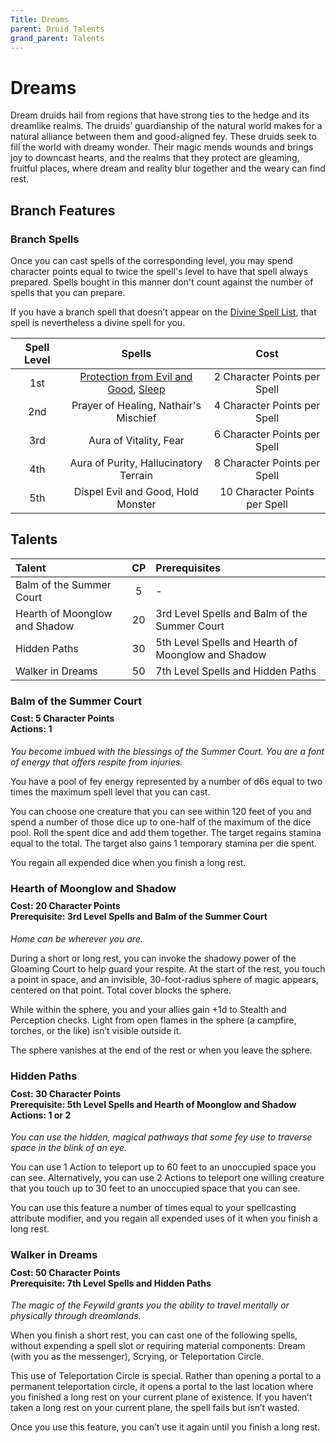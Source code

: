 ```yaml
---
Title: Dreams
parent: Druid Talents
grand_parent: Talents
---
```


# Dreams
Dream druids hail from regions that have strong ties to the hedge and its dreamlike realms. The druids’ guardianship of the natural world makes for a natural alliance between them and good-aligned fey. These druids seek to fill the world with dreamy wonder. Their magic mends wounds and brings joy to downcast hearts, and the realms that they protect are gleaming, fruitful places, where dream and reality blur together and the weary can find rest.

## Branch Features

### Branch Spells
Once you can cast spells of the corresponding level, you may spend character points equal to twice the spell's level to have that spell always prepared. Spells bought in this manner don't count against the number of spells that you can prepare.
 
If you have a branch spell that doesn’t appear on the [Divine Spell List](https://stormchaserroleplaying.com/stormchaserRPG/Spells/Lists/Divine/), that spell is nevertheless a divine spell for you.
 
| Spell Level | Spells | Cost |
|:-----------:|:------:|:----:|
| 1st | [Protection from Evil and Good](https://stormchaserroleplaying.com/stormchaserRPG/Spells/1/Warding/#protection-from-evil-and-good), [Sleep](https://stormchaserroleplaying.com/stormchaserRPG/Spells/1/Charms/#sleep) | 2 Character Points per Spell |
| 2nd | Prayer of Healing, Nathair's Mischief | 4 Character Points per Spell |
| 3rd | Aura of Vitality, Fear | 6 Character Points per Spell |
| 4th | Aura of Purity, Hallucinatory Terrain | 8 Character Points per Spell |
| 5th | Dispel Evil and Good, Hold Monster | 10 Character Points per Spell |

## Talents

| Talent | CP | Prerequisites |
|:-------|:--:|:--------------|
| Balm of the Summer Court      | 5  | - |   
| Hearth of Moonglow and Shadow | 20 | 3rd Level Spells and Balm of the Summer Court |   
| Hidden Paths                  | 30 | 5th Level Spells and Hearth of Moonglow and Shadow |   
| Walker in Dreams              | 50 | 7th Level Spells and Hidden Paths |   

### Balm of the Summer Court

<div style="margin-top:-10px;"></div>

#### **Cost:** 5 Character Points<br>**Actions:** 1
*You become imbued with the blessings of the Summer Court. You are a font of energy that offers respite from injuries.*

You have a pool of fey energy represented by a number of d6s equal to two times the maximum spell level that you can cast. 

You can choose one creature that you can see within 120 feet of you and spend a number of those dice up to one-half of the maximum of the dice pool. Roll the spent dice and add them together. The target regains stamina equal to the total. The target also gains 1 temporary stamina per die spent.

You regain all expended dice when you finish a long rest.

### Hearth of Moonglow and Shadow

<div style="margin-top:-10px;"></div>

#### **Cost:** 20 Character Points<br>**Prerequisite:** 3rd Level Spells and Balm of the Summer Court
*Home can be wherever you are.*

During a short or long rest, you can invoke the shadowy power of the Gloaming Court to help guard your respite. At the start of the rest, you touch a point in space, and an invisible, 30-foot-radius sphere of magic appears, centered on that point. Total cover blocks the sphere.

While within the sphere, you and your allies gain +1d to Stealth and Perception checks. Light from open flames in the sphere (a campfire, torches, or the like) isn’t visible outside it.

The sphere vanishes at the end of the rest or when you leave the sphere.

### Hidden Paths

<div style="margin-top:-10px;"></div>

#### **Cost:** 30 Character Points<br>**Prerequisite:** 5th Level Spells and Hearth of Moonglow and Shadow<br>**Actions:** 1 or 2
*You can use the hidden, magical pathways that some fey use to traverse space in the blink of an eye.* 

You can use 1 Action to teleport up to 60 feet to an unoccupied space you can see. Alternatively, you can use 2 Actions to teleport one willing creature that you touch up to 30 feet to an unoccupied space that you can see.

You can use this feature a number of times equal to your spellcasting attribute modifier, and you regain all expended uses of it when you finish a long rest.

### Walker in Dreams

<div style="margin-top:-10px;"></div>

#### **Cost:** 50 Character Points<br>**Prerequisite:** 7th Level Spells and Hidden Paths
*The magic of the Feywild grants you the ability to travel mentally or physically through dreamlands.* 

When you finish a short rest, you can cast one of the following spells, without expending a spell slot or requiring material components: Dream (with you as the messenger), Scrying, or Teleportation Circle.

This use of Teleportation Circle is special. Rather than opening a portal to a permanent teleportation circle, it opens a portal to the last location where you finished a long rest on your current plane of existence. If you haven’t taken a long rest on your current plane, the spell fails but isn’t wasted.

Once you use this feature, you can’t use it again until you finish a long rest.

